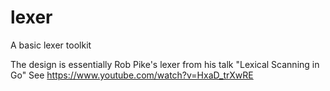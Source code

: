 lexer
=========

A basic lexer toolkit

The design is essentially Rob Pike's lexer from his talk "Lexical Scanning in Go"
See https://www.youtube.com/watch?v=HxaD_trXwRE
